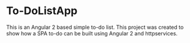 # To-DoListApp
This is an Angular 2 based simple to-do list. This project was created to show how a SPA to-do can be built using Angular 2 and httpservices. 
